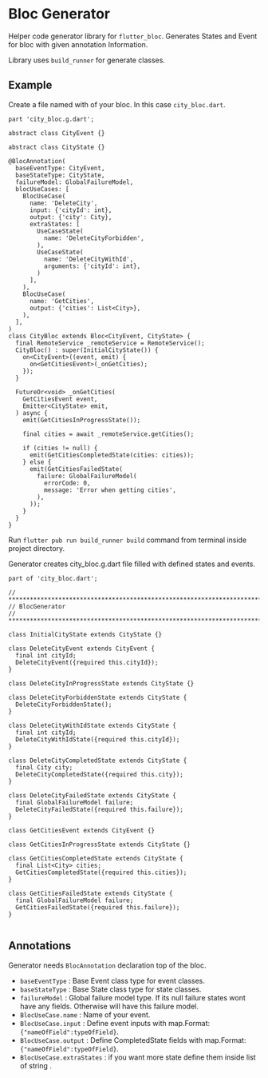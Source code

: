 # Bloc Generator

Helper code generator library for `flutter_bloc`. Generates States and Event for bloc with given annotation Information.

Library uses `build_runner` for generate classes.

## Example

Create a file named with of your bloc. In this case `city_bloc.dart`.

```
part 'city_bloc.g.dart';

abstract class CityEvent {}

abstract class CityState {}

@BlocAnnotation(
  baseEventType: CityEvent,
  baseStateType: CityState,
  failureModel: GlobalFailureModel,
  blocUseCases: [
    BlocUseCase(
      name: 'DeleteCity',
      input: {'cityId': int},
      output: {'city': City},
      extraStates: [
        UseCaseState(
          name: 'DeleteCityForbidden',
        ),
        UseCaseState(
          name: 'DeleteCityWithId',
          arguments: {'cityId': int},
        )
      ],
    ),
    BlocUseCase(
      name: 'GetCities',
      output: {'cities': List<City>},
    ),
  ],
)
class CityBloc extends Bloc<CityEvent, CityState> {
  final RemoteService _remoteService = RemoteService();
  CityBloc() : super(InitialCityState()) {
    on<CityEvent>((event, emit) {
      on<GetCitiesEvent>(_onGetCities);
    });
  }

  FutureOr<void> _onGetCities(
    GetCitiesEvent event,
    Emitter<CityState> emit,
  ) async {
    emit(GetCitiesInProgressState());

    final cities = await _remoteService.getCities();

    if (cities != null) {
      emit(GetCitiesCompletedState(cities: cities));
    } else {
      emit(GetCitiesFailedState(
        failure: GlobalFailureModel(
          errorCode: 0,
          message: 'Error when getting cities',
        ),
      ));
    }
  }
}

```

Run `flutter pub run build_runner build` command from terminal inside project directory.

Generator creates city_bloc.g.dart file filled with defined states and events.

```
part of 'city_bloc.dart';

// **************************************************************************
// BlocGenerator
// **************************************************************************

class InitialCityState extends CityState {}

class DeleteCityEvent extends CityEvent {
  final int cityId;
  DeleteCityEvent({required this.cityId});
}

class DeleteCityInProgressState extends CityState {}

class DeleteCityForbiddenState extends CityState {
  DeleteCityForbiddenState();
}

class DeleteCityWithIdState extends CityState {
  final int cityId;
  DeleteCityWithIdState({required this.cityId});
}

class DeleteCityCompletedState extends CityState {
  final City city;
  DeleteCityCompletedState({required this.city});
}

class DeleteCityFailedState extends CityState {
  final GlobalFailureModel failure;
  DeleteCityFailedState({required this.failure});
}

class GetCitiesEvent extends CityEvent {}

class GetCitiesInProgressState extends CityState {}

class GetCitiesCompletedState extends CityState {
  final List<City> cities;
  GetCitiesCompletedState({required this.cities});
}

class GetCitiesFailedState extends CityState {
  final GlobalFailureModel failure;
  GetCitiesFailedState({required this.failure});
}


```

## Annotations

Generator needs `BlocAnnotation` declaration top of the bloc.

- `baseEventType` : Base Event class type for event classes.
- `baseStateType` : Base State class type for state classes.
- `failureModel` : Global failure model type. If its null failure states wont have any fields. Otherwise will have this failure model.
- `BlocUseCase.name` : Name of your event.
- `BlocUseCase.input` : Define event inputs with map.Format: `{"nameOfField":typeOfField}`.
- `BlocUseCase.output` : Define CompletedState fields with map.Format: `{"nameOfField":typeOfField}`.
- `BlocUseCase.extraStates` : if you want more state define them inside list of string .

